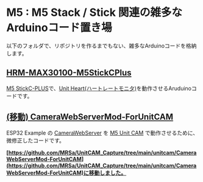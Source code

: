 # M5 : M5 Stack / Stick 関連の雑多なArduinoコード置き場

以下のフォルダで、リポジトリを作るまでもない、雑多なArduinoコードを格納します。

## [HRM-MAX30100-M5StickCPlus](https://github.com/MRSa/GokigenOSDN_documents/tree/main/miscellaneous/M5/HRM-MAX30100-M5StickCPlus)

[M5 StickC-PLUS](https://docs.m5stack.com/en/core/m5stickc_plus)で、[Unit Heart(ハートレートモニタ)](https://docs.m5stack.com/en/unit/heart)を動作させるAruduinoコードです。

## [(移動) CameraWebServerMod-ForUnitCAM](https://github.com/MRSa/UnitCAM_Capture/tree/main/unitcam/CameraWebServerMod-ForUnitCAM)

ESP32 Example の [CameraWebServer](https://github.com/espressif/arduino-esp32/tree/master/libraries/ESP32/examples/Camera/CameraWebServer) を [M5 Unit CAM](https://docs.m5stack.com/en/unit/unit_cam) で動作させるために、微修正したコードです。

**[https://github.com/MRSa/UnitCAM_Capture/tree/main/unitcam/CameraWebServerMod-ForUnitCAM](https://github.com/MRSa/UnitCAM_Capture/tree/main/unitcam/CameraWebServerMod-ForUnitCAM)に移動しました。**
